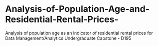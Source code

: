 # Analysis-of-Population-Age-and-Residential-Rental-Prices-
Analysis of population age as an indicator of residential rental prices for Data Management/Analytics Undergraduate Capstone - D195
